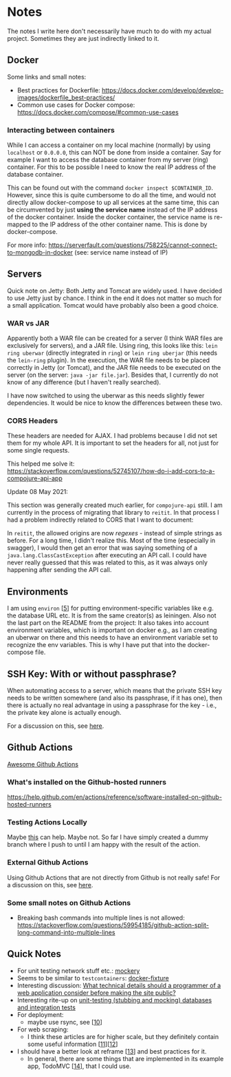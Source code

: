 # Notes

The notes I write here don't necessarily have much to do with my actual project. Sometimes they are just indirectly
linked to it.

## Docker

Some links and small notes:

- Best practices for Dockerfile:
  https://docs.docker.com/develop/develop-images/dockerfile_best-practices/
- Common use cases for Docker compose:
  https://docs.docker.com/compose/#common-use-cases

### Interacting between containers

While I can access a container on my local machine (normally) by using `localhost` or `0.0.0.0`, this can NOT be done
from inside a container. Say for example I want to access the database container from my server (ring) container. For
this to be possible I need to know the real IP address of the database container.

This can be found out with the command `docker inspect $CONTAINER_ID`. However, since this is quite cumbersome to do all
the time, and would not directly allow docker-compose to up all services at the same time, this can be circumvented by
just **using the service name** instead of the IP address of the docker container. Inside the docker container, the
service name is re-mapped to the IP address of the other container name. This is done by docker-compose.

For more info:
https://serverfault.com/questions/758225/cannot-connect-to-mongodb-in-docker
(see: service name instead of IP)

## Servers

Quick note on Jetty: Both Jetty and Tomcat are widely used. I have decided to use Jetty just by chance. I think in the
end it does not matter so much for a small application. Tomcat would have probably also been a good choice.

### WAR vs JAR

Apparently both a WAR file can be created for a server (I think WAR files are exclusively for servers), and a JAR file.
Using ring, this looks like this: `lein ring uberwar` (directly integrated in `ring`) or `lein ring uberjar` (this needs
the `lein-ring` plugin). In the execution, the WAR file needs to be placed correctly in Jetty (or Tomcat), and the JAR
file needs to be executed on the server (on the server: `java -jar file.jar`). Besides that, I currently do not know of
any difference (but I haven't really searched).

I have now switched to using the uberwar as this needs slightly fewer dependencies. It would be nice to know the
differences between these two.

### CORS Headers

These headers are needed for AJAX. I had problems because I did not set them for my whole API. It is important to set
the headers for all, not just for some single requests.

This helped me solve it: https://stackoverflow.com/questions/52745107/how-do-i-add-cors-to-a-compojure-api-app

Update 08 May 2021:

This section was generally created much earlier, for `compojure-api` still. I am currently in the process of migrating
that library to `reitit`. In that process I had a problem indirectly related to CORS that I want to document:

In `reitit`, the allowed origins are now *regexes* - instead of simple strings as before. For a long time, I didn't
realize this. Most of the time (especially in swagger), I would then get an error that was saying something of a
`java.lang.ClassCastException` after executing an API call. I could have never really guessed that this was related to
this, as it was always only happening after sending the API call.

## Environments

I am using `environ` [[5]] for putting environment-specific variables like e.g. the database URL etc. It is from the
same creator(s) as leiningen. Also not the last part on the README from the project: It also takes into account
environment variables, which is important on docker e.g., as I am creating an uberwar on there and this needs to have an
environment variable set to recognize the env variables. This is why I have put that into the docker-compose file.

## SSH Key: With or without passphrase?

When automating access to a server, which means that the private SSH key needs to be written somewhere (and also its
passphrase, if it has one), then there is actually no real advantage in using a passphrase for the key - i.e., the
private key alone is actually enough.

For a discussion on this, see [here][1].

## Github Actions

[Awesome Github Actions][3]

### What's installed on the Github-hosted runners

https://help.github.com/en/actions/reference/software-installed-on-github-hosted-runners

### Testing Actions Locally

Maybe [this][4] can help. Maybe not. So far I have simply created a dummy branch where I push to until I am happy with
the result of the action.

### External Github Actions

Using Github Actions that are not directly from Github is not really safe! For a discussion on this, see [here][2].

### Some small notes on Github Actions

- Breaking bash commands into multiple lines is not allowed:
  https://stackoverflow.com/questions/59954185/github-action-split-long-command-into-multiple-lines

## Quick Notes

- For unit testing network stuff etc.: [mockery][6]
- Seems to be similar to `testcontainers`: [docker-fixture][7]
- Interesting
  discussion: [What technical details should a programmer of a web application consider before making the site public?][8]
- Interesting rite-up on [unit-testing (stubbing and mocking) databases and integration tests][9]
- For deployment:
    - maybe use rsync, see [[10]]
- For web scraping:
    - I think these articles are for higher scale, but they definitely contain some useful information [[11]][[12]]
- I should have a better look at reframe [[13]] and best practices for it.
    - In general, there are some things that are implemented in its example app, TodoMVC [[14]], that I could use.

[1]: https://unix.stackexchange.com/questions/90853/how-can-i-run-ssh-add-automatically-without-a-password-prompt

[2]: https://stackoverflow.com/questions/57916983/github-actions-are-there-security-concerns-using-an-external-action-in-a-workfl

[3]: https://github.com/sdras/awesome-actions

[4]: https://github.com/nektos/act

[5]: https://github.com/weavejester/environ

[6]: https://github.com/igrishaev/mockery

[7]: https://github.com/brabster/docker-fixture

[8]: https://softwareengineering.stackexchange.com/questions/46716/what-technical-details-should-a-programmer-of-a-web-application-consider-before

[9]: https://softwareengineering.stackexchange.com/questions/198453/is-there-a-point-to-unit-tests-that-stub-and-mock-everything-public

[10]: https://css-tricks.com/continuous-deployments-for-wordpress-using-github-actions/

[11]: https://dev.to/iankerins/how-to-scrape-amazon-at-scale-with-python-scrapy-and-never-get-banned-44cm

[12]: https://blog.hartleybrody.com/scrape-amazon/

[13]: https://github.com/day8/re-frame

[14]: https://github.com/day8/re-frame/tree/master/examples/todomvc
